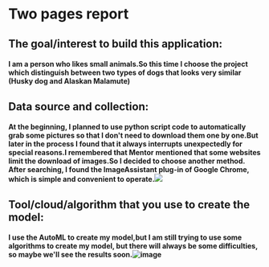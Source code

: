 # Two pages report
## The goal/interest to build this application:
#### I am a person who likes small animals.So this time I choose the project which distinguish between two types of dogs that looks very similar (Husky dog and Alaskan Malamute)
## Data source and collection: 
#### At the beginning, I planned to use python script code to automatically grab some pictures so that I don't need to download them one by one.But later in the process I found that it always interrupts unexpectedly for special reasons.I remembered that Mentor mentioned that some websites limit the download of images.So I decided to choose another method. After searching, I found the ImageAssistant plug-in of Google Chrome, which is simple and convenient to operate.![](https://github.com/Sam-songchen/final-project/blob/master/images/IMAGEASSISTANT.png)
## Tool/cloud/algorithm that you use to create the model:
#### I use the AutoML to create my model,but I am still trying to use some algorithms to create my model, but there will always be some difficulties, so maybe we'll see the results soon.![image](https://github.com/Sam-songchen/final-project/blob/master/images/train.png)
